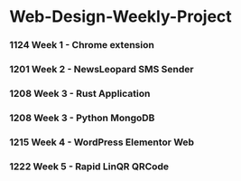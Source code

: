 # Web-Design-Weekly-Project

### 1124 Week 1 - Chrome extension

### 1201 Week 2 - NewsLeopard SMS Sender

### 1208 Week 3 - Rust Application
### 1208 Week 3 - Python MongoDB

### 1215 Week 4 - WordPress Elementor Web

### 1222 Week 5 - Rapid LinQR QRCode